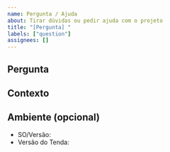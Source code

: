 ```yaml
---
name: Pergunta / Ajuda
about: Tirar dúvidas ou pedir ajuda com o projeto
title: "[Pergunta] "
labels: ["question"]
assignees: []
---
```


## Pergunta

<!-- Escreva sua dúvida de forma clara e objetiva. -->

## Contexto

<!-- O que você já tentou? Anexe código, logs ou links úteis. -->

## Ambiente (opcional)

- SO/Versão:
- Versão do Tenda:
